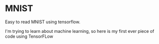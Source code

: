 # MNIST
Easy to read MNIST using tensorflow.

I'm trying to learn about machine learning, so here is my first ever piece of code using TensorFLow
